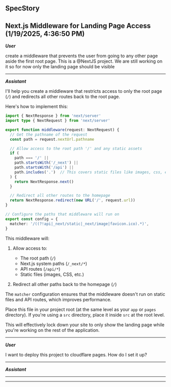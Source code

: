 ## SpecStory

## Next.js Middleware for Landing Page Access (1/19/2025, 4:36:50 PM)

_**User**_

create a middleware that prevents the user from going to any other page aside the first root page. This is a @NextJS project. We are still working on it so for now only the landing page should be visible

---

_**Assistant**_

I'll help you create a middleware that restricts access to only the root page (`/`) and redirects all other routes back to the root page.

Here's how to implement this:

```typescript:middleware.ts
import { NextResponse } from 'next/server'
import type { NextRequest } from 'next/server'

export function middleware(request: NextRequest) {
  // Get the pathname of the request
  const path = request.nextUrl.pathname

  // Allow access to the root path '/' and any static assets
  if (
    path === '/' || 
    path.startsWith('/_next') || 
    path.startsWith('/api') ||
    path.includes('.')  // This covers static files like images, css, etc.
  ) {
    return NextResponse.next()
  }

  // Redirect all other routes to the homepage
  return NextResponse.redirect(new URL('/', request.url))
}

// Configure the paths that middleware will run on
export const config = {
  matcher: '/((?!api|_next/static|_next/image|favicon.ico).*)',
}
```

This middleware will:

1. Allow access to:
   - The root path (`/`)
   - Next.js system paths (`/_next/*`)
   - API routes (`/api/*`)
   - Static files (images, CSS, etc.)

2. Redirect all other paths back to the homepage (`/`)

The `matcher` configuration ensures that the middleware doesn't run on static files and API routes, which improves performance.

Place this file in your project root (at the same level as your `app` or `pages` directory). If you're using a `src` directory, place it inside `src` at the root level.

This will effectively lock down your site to only show the landing page while you're working on the rest of the application.

---

_**User**_

I want to deploy this project to cloudflare pages. How do I set it up?

---

_**Assistant**_



---



---

